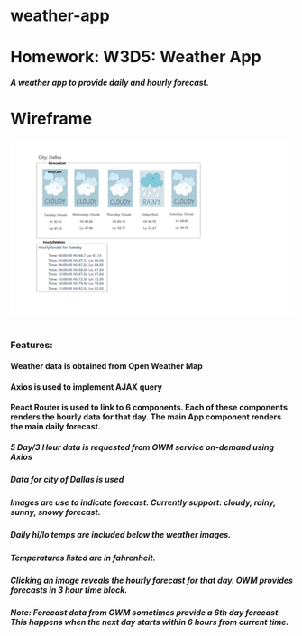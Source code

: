 # weather-app
# 
# Homework: W3D5: Weather App
##### A weather app to provide daily and hourly forecast.
# 
# Wireframe

![wireframe](./wireframe/weather-app.png)

# 
### Features: 
#### Weather data is obtained from Open Weather Map
#### Axios is used to implement AJAX query
#### React Router is used to link to 6 components. Each of these components renders the hourly data for that day. The main App component renders the main daily forecast. 
#####    5 Day/3 Hour data is requested from OWM service on-demand using Axios
#####    
#####    Data for city of Dallas is used
#####    Images are use to indicate forecast. Currently support: cloudy, rainy, sunny, snowy forecast.
#####    Daily hi/lo temps are included below the weather images.
#####    Temperatures listed are in fahrenheit.
#####    Clicking an image reveals the hourly forecast for that day. OWM provides forecasts in 3 hour time block. 
##### Note: Forecast data from OWM sometimes provide a 6th day forecast. This happens when the next day starts within 6 hours from current time.